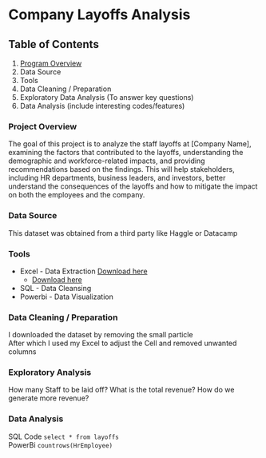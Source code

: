# Company Layoffs Analysis
## Table of Contents
1. [Program Overview](#ProgramOverview)
2. Data Source
3. Tools
4. Data Cleaning / Preparation
5. Exploratory Data Analysis (To answer key questions)
6. Data Analysis (include interesting codes/features)
### Project Overview
The goal of this project is to analyze the staff layoffs at [Company Name], examining the factors that contributed to the layoffs, understanding the demographic and workforce-related impacts, and providing recommendations based on the findings. This will help stakeholders, including HR departments, business leaders, and investors, better understand the consequences of the layoffs and how to mitigate the impact on both the employees and the company.
### Data Source
This dataset was obtained from a third party like Haggle or Datacamp
### Tools
- Excel - Data Extraction [Download here](www.philcomims.com)
    -  [Download here](www.microsoftexcel.com)
- SQL - Data Cleansing
- Powerbi - Data Visualization
### Data Cleaning / Preparation
I downloaded the dataset by removing the small particle
<br> After which I used my Excel to adjust the Cell and removed unwanted columns
### Exploratory Analysis
How many Staff to be laid off?
What is the total revenue?
How do we generate more revenue?

### Data Analysis
SQL Code
```select * from layoffs``` <br> PowerBi
```countrows(HrEmployee)```
